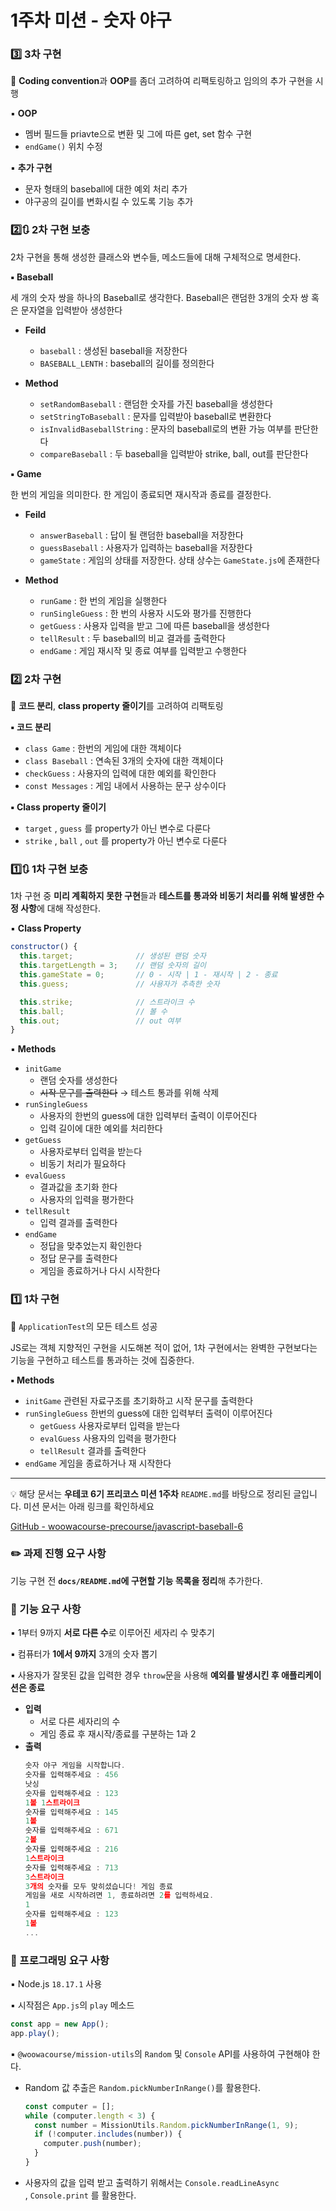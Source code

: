 # 1주차 미션 - 숫자 야구

### 3️⃣ 3차 구현

<aside>

🎯 **Coding convention**과 **OOP**를 좀더 고려하여 리팩토링하고 임의의 추가 구현을 시행

</aside>

▪️ **OOP**

- 멤버 필드들 priavte으로 변환 및 그에 따른 get, set 함수 구현
- `endGame()` 위치 수정

▪️ **추가 구현**

- 문자 형태의 baseball에 대한 예외 처리 추가
- 야구공의 길이를 변화시킬 수 있도록 기능 추가

### 2️⃣🔃 2차 구현 보충

2차 구현을 통해 생성한 클래스와 변수들, 메소드들에 대해 구체적으로 명세한다.

**▪️ Baseball**

세 개의 숫자 쌍을 하나의 Baseball로 생각한다. Baseball은 랜덤한 3개의 숫자 쌍 혹은 문자열을 입력받아 생성한다

- **Feild**

  - `baseball` : 생성된 baseball을 저장한다
  - `BASEBALL_LENTH` : baseball의 길이를 정의한다

- **Method**
  - `setRandomBaseball` : 랜덤한 숫자를 가진 baseball을 생성한다
  - `setStringToBaseball` : 문자를 입력받아 baseball로 변환한다
  - `isInvalidBaseballString` : 문자의 baseball로의 변환 가능 여부를 판단한다
  - `compareBaseball` : 두 baseball을 입력받아 strike, ball, out를 판단한다

**▪️ Game**

한 번의 게임을 의미한다. 한 게임이 종료되면 재시작과 종료를 결정한다.

- **Feild**

  - `answerBaseball` : 답이 될 랜덤한 baseball을 저장한다
  - `guessBaseball` : 사용자가 입력하는 baseball을 저장한다
  - `gameState` : 게임의 상태를 저장한다. 상태 상수는 `GameState.js`에 존재한다

- **Method**
  - `runGame` : 한 번의 게임을 실행한다
  - `runSingleGuess` : 한 번의 사용자 시도와 평가를 진행한다
  - `getGuess` : 사용자 입력을 받고 그에 따른 baseball을 생성한다
  - `tellResult` : 두 baseball의 비교 결과를 출력한다
  - `endGame` : 게임 재시작 및 종료 여부를 입력받고 수행한다

### 2️⃣ 2차 구현

<aside>

🎯 **코드 분리**, **class property 줄이기**를 고려하여 리팩토링

</aside>

**▪️ 코드 분리**

- `class Game` : 한번의 게임에 대한 객체이다
- `class Baseball` : 연속된 3개의 숫자에 대한 객체이다
- `checkGuess` : 사용자의 입력에 대한 예외를 확인한다
- `const Messages` : 게임 내에서 사용하는 문구 상수이다

**▪️ Class property 줄이기**

- `target` , `guess` 를 property가 아닌 변수로 다룬다
- `strike` , `ball` , `out` 를 property가 아닌 변수로 다룬다

### 1️⃣🔃 1차 구현 보충

1차 구현 중 **미리 계획하지 못한 구현**들과 **테스트를 통과와 비동기 처리를 위해 발생한 수정 사항**에 대해 작성한다.

▪️ **Class Property**

```jsx
constructor() {
  this.target;              // 생성된 랜덤 숫자
  this.targetLength = 3;    // 랜덤 숫자의 길이
  this.gameState = 0;       // 0 - 시작 | 1 - 재시작 | 2 - 종료
  this.guess;               // 사용자가 추측한 숫자

  this.strike;              // 스트라이크 수
  this.ball;                // 볼 수
  this.out;                 // out 여부
}
```

▪️ **Methods**

- `initGame`
  - 랜덤 숫자를 생성한다
  - ~~시작 문구를 출력한다~~ → 테스트 통과를 위해 삭제
- `runSingleGuess`
  - 사용자의 한번의 guess에 대한 입력부터 출력이 이루어진다
  - 입력 길이에 대한 예외를 처리한다
- `getGuess`
  - 사용자로부터 입력을 받는다
  - 비동기 처리가 필요하다
- `evalGuess`
  - 결과값을 초기화 한다
  - 사용자의 입력을 평가한다
- `tellResult`
  - 입력 결과를 출력한다
- `endGame`
  - 정답을 맞추었는지 확인한다
  - 정답 문구를 출력한다
  - 게임을 종료하거나 다시 시작한다

### 1️⃣ 1차 구현

<aside>

🎯 `ApplicationTest`의 모든 테스트 성공

</aside>

JS로는 객체 지향적인 구현을 시도해본 적이 없어, 1차 구현에서는 완벽한 구현보다는 기능을 구현하고 테스트를 통과하는 것에 집중한다.

**▪️ Methods**

- `initGame`
  관련된 자료구조를 초기화하고 시작 문구를 출력한다
- `runSingleGuess`
  한번의 guess에 대한 입력부터 출력이 이루어진다
  - `getGuess`
    사용자로부터 입력을 받는다
  - `evalGuess`
    사용자의 입력을 평가한다
  - `tellResult`
    결과를 출력한다
- `endGame`
  게임을 종료하거나 재 시작한다

---

<aside>

💡 해당 문서는 **우테코 6기 프리코스 미션 1주차** `README.md`를 바탕으로 정리된 글입니다. 미션 문서는 아래 링크를 확인하세요

</aside>

[GitHub - woowacourse-precourse/javascript-baseball-6](https://github.com/woowacourse-precourse/javascript-baseball-6)

### ✏️ 과제 진행 요구 사항

기능 구현 전 **`docs/README.md`에 구현할 기능 목록을 정리**해 추가한다.

### 🚀 기능 요구 사항

▪️ 1부터 9까지 **서로 다른 수**로 이루어진 세자리 수 맞추기

▪️ 컴퓨터가 **1에서 9까지** 3개의 숫자 뽑기

▪️ 사용자가 잘못된 값을 입력한 경우 `throw`문을 사용해 **예외를 발생시킨 후 애플리케이션은 종료**

- **입력**
  - 서로 다른 세자리의 수
  - 게임 종료 후 재시작/종료를 구분하는 1과 2
- **출력**
  ```jsx
  숫자 야구 게임을 시작합니다.
  숫자를 입력해주세요 : 456
  낫싱
  숫자를 입력해주세요 : 123
  1볼 1스트라이크
  숫자를 입력해주세요 : 145
  1볼
  숫자를 입력해주세요 : 671
  2볼
  숫자를 입력해주세요 : 216
  1스트라이크
  숫자를 입력해주세요 : 713
  3스트라이크
  3개의 숫자를 모두 맞히셨습니다! 게임 종료
  게임을 새로 시작하려면 1, 종료하려면 2를 입력하세요.
  1
  숫자를 입력해주세요 : 123
  1볼
  ...
  ```

### 🎯 프로그래밍 요구 사항

▪️ Node.js `18.17.1` 사용

▪️ 시작점은 `App.js`의 `play` 메소드

```jsx
const app = new App();
app.play();
```

▪️ `@woowacourse/mission-utils`의 `Random` 및 `Console` API를 사용하여 구현해야 한다.

- Random 값 추출은 `Random.pickNumberInRange()`를 활용한다.

  ```jsx
  const computer = [];
  while (computer.length < 3) {
    const number = MissionUtils.Random.pickNumberInRange(1, 9);
    if (!computer.includes(number)) {
      computer.push(number);
    }
  }
  ```

- 사용자의 값을 입력 받고 출력하기 위해서는 `Console.readLineAsync` , `Console.print` 를 활용한다.
